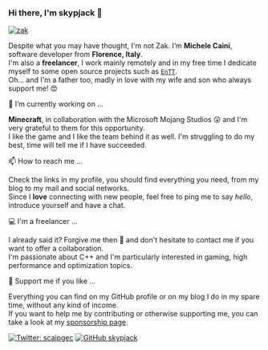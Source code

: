 ### Hi there, I'm skypjack 👋

[![zak](https://user-images.githubusercontent.com/1812216/101640887-5e9ba800-3a31-11eb-8b2f-861f2920301e.gif)](https://github.com/skypjack)

Despite what you may have thought, I'm not Zak. I’m **Michele Caini**, software developer from **Florence, Italy**.<br/>
I'm also a **freelancer**, I work mainly remotely and in my free time I dedicate myself to some open source projects such as [`EnTT`](https://github.com/skypjack/entt).<br/>
Oh... and I'm a father too, madly in love with my wife and son who always support me! :heart_eyes:

🔭 I’m currently working on ...

**Minecraft**, in collaboration with the Microsoft Mojang Studios :astonished: and I'm very grateful to them for this opportunity.<br/>
I like the game and I like the team behind it as well. I'm struggling to do my best, time will tell me if I have succeeded.

📫 How to reach me ...

Check the links in my profile, you should find everything you need, from my blog to my mail and social networks.<br/>
Since I **love** connecting with new people, feel free to ping me to say _hello_, introduce yourself and have a chat.

💻 I'm a freelancer ...

I already said it? Forgive me then :slightly_smiling_face: and don't hesitate to contact me if you want to offer a collaboration.<br/>
I'm passionate about C++ and I'm particularly interested in gaming, high performance and optimization topics.

🙏 Support me if you like ...

Everything you can find on my GitHub profile or on my blog I do in my spare time, without any kind of income.<br/>
If you want to help me by contributing or otherwise supporting me, you can take a look at my [sponsorship page](https://github.com/sponsors/skypjack).

[![Twitter: scaipgec](https://img.shields.io/twitter/follow/scaipgec?style=social)](https://twitter.com/scaipgec)
[![GitHub skypjack](https://img.shields.io/github/followers/skypjack?label=follow&style=social)](https://github.com/skypjack)

